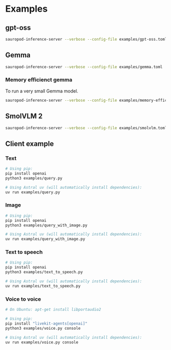 # Examples

## gpt-oss

```bash
sauropod-inference-server --verbose --config-file examples/gpt-oss.toml
```

## Gemma

```bash
sauropod-inference-server --verbose --config-file examples/gemma.toml
```

### Memory efficienct gemma

To run a very small Gemma model.

```bash
sauropod-inference-server --verbose --config-file examples/memory-efficient.toml
```


## SmolVLM 2

```bash
sauropod-inference-server --verbose --config-file examples/smolvlm.toml
```

## Client example

### Text

```bash
# Using pip:
pip install openai
python3 examples/query.py

# Using Astral uv (will automatically install dependencies):
uv run examples/query.py
```

### Image

```bash
# Using pip:
pip install openai
python3 examples/query_with_image.py

# Using Astral uv (will automatically install dependencies):
uv run examples/query_with_image.py
```

### Text to speech

```bash
# Using pip:
pip install openai
python3 examples/text_to_speech.py

# Using Astral uv (will automatically install dependencies):
uv run examples/text_to_speech.py
```


### Voice to voice

```bash
# On Ubuntu: apt-get install libportaudio2

# Using pip:
pip install "livekit-agents[openai]"
python3 examples/voice.py console

# Using Astral uv (will automatically install dependencies):
uv run examples/voice.py console
```
